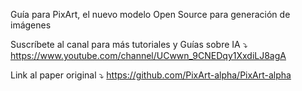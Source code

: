 Guía para PixArt, el nuevo modelo Open Source para generación de imágenes

Suscríbete al canal para más tutoriales y Guías sobre IA ⤵️
https://www.youtube.com/channel/UCwwn_9CNEDqy1XxdiLJ8agA

Link al paper original ⤵️
https://github.com/PixArt-alpha/PixArt-alpha
